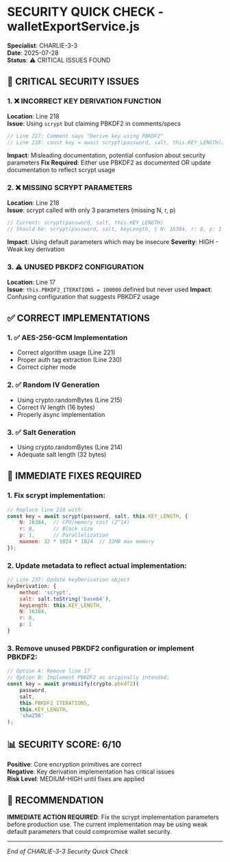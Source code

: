 # SECURITY QUICK CHECK - walletExportService.js
**Specialist**: CHARLIE-3-3  
**Date**: 2025-07-28  
**Status**: ⚠️ CRITICAL ISSUES FOUND

## 🔴 CRITICAL SECURITY ISSUES

### 1. ❌ INCORRECT KEY DERIVATION FUNCTION
**Location**: Line 218  
**Issue**: Using `scrypt` but claiming PBKDF2 in comments/specs
```javascript
// Line 217: Comment says "Derive key using PBKDF2"
// Line 218: const key = await scrypt(password, salt, this.KEY_LENGTH);
```
**Impact**: Misleading documentation, potential confusion about security parameters
**Fix Required**: Either use PBKDF2 as documented OR update documentation to reflect scrypt usage

### 2. ❌ MISSING SCRYPT PARAMETERS
**Location**: Line 218  
**Issue**: scrypt called with only 3 parameters (missing N, r, p)
```javascript
// Current: scrypt(password, salt, this.KEY_LENGTH)
// Should be: scrypt(password, salt, keyLength, { N: 16384, r: 8, p: 1 })
```
**Impact**: Using default parameters which may be insecure
**Severity**: HIGH - Weak key derivation

### 3. ⚠️ UNUSED PBKDF2 CONFIGURATION
**Location**: Line 17  
**Issue**: `this.PBKDF2_ITERATIONS = 100000` defined but never used
**Impact**: Confusing configuration that suggests PBKDF2 usage

## ✅ CORRECT IMPLEMENTATIONS

### 1. ✅ AES-256-GCM Implementation
- Correct algorithm usage (Line 221)
- Proper auth tag extraction (Line 230)
- Correct cipher mode

### 2. ✅ Random IV Generation
- Using crypto.randomBytes (Line 215)
- Correct IV length (16 bytes)
- Properly async implementation

### 3. ✅ Salt Generation
- Using crypto.randomBytes (Line 214)
- Adequate salt length (32 bytes)

## 🔧 IMMEDIATE FIXES REQUIRED

### 1. Fix scrypt implementation:
```javascript
// Replace line 218 with:
const key = await scrypt(password, salt, this.KEY_LENGTH, {
    N: 16384,  // CPU/memory cost (2^14)
    r: 8,      // Block size
    p: 1,      // Parallelization
    maxmem: 32 * 1024 * 1024  // 32MB max memory
});
```

### 2. Update metadata to reflect actual implementation:
```javascript
// Line 237: Update keyDerivation object
keyDerivation: {
    method: 'scrypt',
    salt: salt.toString('base64'),
    keyLength: this.KEY_LENGTH,
    N: 16384,
    r: 8,
    p: 1
}
```

### 3. Remove unused PBKDF2 configuration or implement PBKDF2:
```javascript
// Option A: Remove line 17
// Option B: Implement PBKDF2 as originally intended:
const key = await promisify(crypto.pbkdf2)(
    password,
    salt,
    this.PBKDF2_ITERATIONS,
    this.KEY_LENGTH,
    'sha256'
);
```

## 📊 SECURITY SCORE: 6/10

**Positive**: Core encryption primitives are correct  
**Negative**: Key derivation implementation has critical issues  
**Risk Level**: MEDIUM-HIGH until fixes are applied

## 🚨 RECOMMENDATION

**IMMEDIATE ACTION REQUIRED**: Fix the scrypt implementation parameters before production use. The current implementation may be using weak default parameters that could compromise wallet security.

---
*End of CHARLIE-3-3 Security Quick Check*